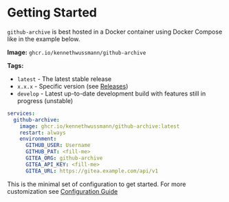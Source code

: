 # Getting Started

`github-archive` is best hosted in a Docker container using Docker Compose like in the example below.

**Image:** `ghcr.io/kennethwussmann/github-archive`

**Tags:**

- `latest` - The latest stable release
- `x.x.x` - Specific version (see [Releases](https://github.com/KennethWussmann/github-archive/releases))
- `develop` - Latest up-to-date development build with features still in progress (unstable)

```YAML
services:
  github-archive:
    image: ghcr.io/kennethwussmann/github-archive:latest
    restart: always
    environment:
      GITHUB_USER: Username
      GITHUB_PAT: <fill-me>
      GITEA_ORG: github-archive
      GITEA_API_KEY: <fill-me>
      GITEA_URL: https://gitea.example.com/api/v1
```

This is the minimal set of configuration to get started. For more customization see [Configuration Guide](./configuration.md)

